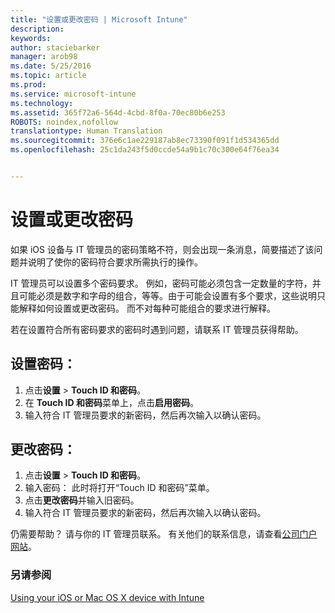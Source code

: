 ```yaml
---
title: "设置或更改密码 | Microsoft Intune"
description: 
keywords: 
author: staciebarker
manager: arob98
ms.date: 5/25/2016
ms.topic: article
ms.prod: 
ms.service: microsoft-intune
ms.technology: 
ms.assetid: 365f72a6-564d-4cbd-8f0a-70ec80b6e253
ROBOTS: noindex,nofollow
translationtype: Human Translation
ms.sourcegitcommit: 376e6c1ae229187ab8ec73390f091f1d534365dd
ms.openlocfilehash: 25c1da243f5d0ccde54a9b1c70c300e64f76ea34


---
```


# 设置或更改密码

如果 iOS 设备与 IT 管理员的密码策略不符，则会出现一条消息，简要描述了该问题并说明了使你的密码符合要求所需执行的操作。

IT 管理员可以设置多个密码要求。 例如，密码可能必须包含一定数量的字符，并且可能必须是数字和字母的组合，等等。由于可能会设置有多个要求，这些说明只能解释如何设置或更改密码。 而不对每种可能组合的要求进行解释。 

若在设置符合所有密码要求的密码时遇到问题，请联系 IT 管理员获得帮助。

## 设置密码：

1. 点击**设置**  >  **Touch ID 和密码**。
2. 在 **Touch ID 和密码**菜单上，点击**启用密码**。
3. 输入符合 IT 管理员要求的新密码，然后再次输入以确认密码。

## 更改密码：

1. 点击**设置**  >  **Touch ID 和密码**。
2. 输入密码： 此时将打开“Touch ID 和密码”菜单。
2. 点击**更改密码**并输入旧密码。
3. 输入符合 IT 管理员要求的新密码，然后再次输入以确认密码。

仍需要帮助？ 请与你的 IT 管理员联系。 有关他们的联系信息，请查看[公司门户网站](http://portal.manage.microsoft.com)。

### 另请参阅
[Using your iOS or Mac OS X device with Intune](using-your-ios-or-mac-os-x-device-with-intune.md)


<!--HONumber=Jul16_HO3-->


